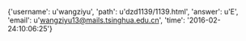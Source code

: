 {'username': u'wangziyu', 'path': u'dzd1139/1139.html', 'answer': u'E', 'email': u'wangziyu13@mails.tsinghua.edu.cn', 'time': '2016-02-24:10:06:25'}
